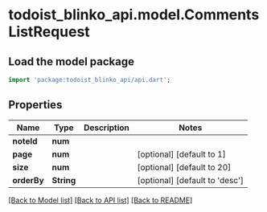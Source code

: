 # todoist_blinko_api.model.CommentsListRequest

## Load the model package
```dart
import 'package:todoist_blinko_api/api.dart';
```

## Properties
Name | Type | Description | Notes
------------ | ------------- | ------------- | -------------
**noteId** | **num** |  | 
**page** | **num** |  | [optional] [default to 1]
**size** | **num** |  | [optional] [default to 20]
**orderBy** | **String** |  | [optional] [default to 'desc']

[[Back to Model list]](../README.md#documentation-for-models) [[Back to API list]](../README.md#documentation-for-api-endpoints) [[Back to README]](../README.md)



